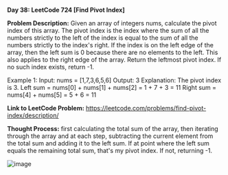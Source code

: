 **Day 38: LeetCode 724 [Find Pivot Index]**

**Problem Description:**
Given an array of integers nums, calculate the pivot index of this array.
The pivot index is the index where the sum of all the numbers strictly to the left of the index is equal to the sum of all the numbers strictly to the index's right.
If the index is on the left edge of the array, then the left sum is 0 because there are no elements to the left. This also applies to the right edge of the array.
Return the leftmost pivot index. If no such index exists, return -1.

Example 1:
Input: nums = [1,7,3,6,5,6]
Output: 3
Explanation:
The pivot index is 3.
Left sum = nums[0] + nums[1] + nums[2] = 1 + 7 + 3 = 11
Right sum = nums[4] + nums[5] = 5 + 6 = 11

**Link to LeetCode Problem:**
https://leetcode.com/problems/find-pivot-index/description/

**Thought Process:**
first calculating the total sum of the array, then iterating through the array and at each step, subtracting the current element from the total sum and adding it to the left sum. If at point where the left sum equals the remaining total sum, that's my pivot index. If not, returning -1.

![image](https://github.com/404reese/100DaysOfJava/assets/135740066/495d12d8-fe1f-4016-9ada-78f0cbcfacb9)
